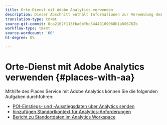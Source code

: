 ```yaml
---
title: Orte-Dienst mit Adobe Analytics verwenden
description: Dieser Abschnitt enthält Informationen zur Verwendung des Places-Dienstes mit Adobe Analytics.
translation-type: tm+mt
source-git-commit: 0ca2162f113fba6bfbd54443109068b1a506762b
workflow-type: tm+mt
source-wordcount: '60'
ht-degree: 0%

---
```



# Orte-Dienst mit Adobe Analytics verwenden {#places-with-aa}

Mithilfe des Places Service mit Adobe Analytics können Sie die folgenden Aufgaben durchführen:

* [POI-Einstiegs- und -Ausstiegsdaten über Analytics senden](/help/use-places-with-other-solutions/places-adobe-analytics/use-places-adobe-analytics.md)
* [hinzufügen Standortkontext für Analytics-Anforderungen](/help/use-places-with-other-solutions/places-adobe-analytics/run-reports-aa-places-data.md)
* [Bericht zu Standortdaten im Analytics Workspace](/help/use-places-with-other-solutions/places-adobe-analytics/run-reports-aa-places-data.md)